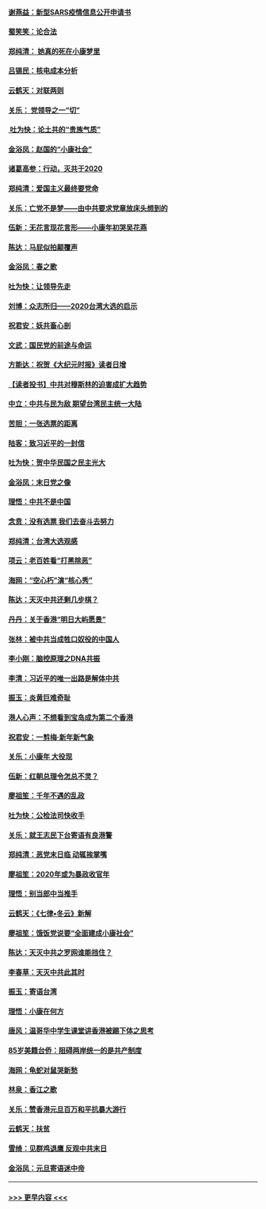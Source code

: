 #### [谢燕益：新型SARS疫情信息公开申请书](../pages/nsc993/n11808840.md?t=01211933) 
#### [蜀笑笑：论合法](../pages/nsc993/n11808064.md?t=01211933) 
#### [郑纯清： 她真的死在小康梦里](../pages/nsc993/n11806623.md?t=01211933) 
#### [吕锡民：核电成本分析](../pages/nsc993/n11806284.md?t=01211933) 
#### [云鹤天：对联两则](../pages/nsc993/n11805957.md?t=01211933) 
#### [关乐： 党领导之一“切”](../pages/nsc993/n11804505.md?t=01211933) 
#### [ 吐为快：论土共的“贵族气质”](../pages/nsc993/n11804490.md?t=01211933) 
#### [金浴凤：赵国的“小康社会”](../pages/nsc993/n11804452.md?t=01211933) 
#### [诸葛高参：行动，灭共于2020](../pages/nsc993/n11804120.md?t=01211933) 
#### [郑纯清：爱国主义最终要党命](../pages/nsc993/n11802197.md?t=01211933) 
#### [关乐：亡党不是梦——由中共要求党章放床头想到的](../pages/nsc993/n11802156.md?t=01211933) 
#### [伍新：无花言现花言形——小康年初哭吴花燕](../pages/nsc993/n11800044.md?t=01211933) 
#### [陈达：马屁似拍颠覆声](../pages/nsc993/n11800010.md?t=01211933) 
#### [金浴凤：春之歌](../pages/nsc993/n11797687.md?t=01211933) 
#### [吐为快：让领导先走](../pages/nsc993/n11797512.md?t=01211933) 
#### [刘博：众志所归——2020台湾大选的启示](../pages/nsc993/n11796878.md?t=01211933) 
#### [祝君安：妖共畜心剖](../pages/nsc993/n11794273.md?t=01211933) 
#### [文武：国民党的前途与命运](../pages/nsc993/n11794198.md?t=01211933) 
#### [方能达：祝贺《大纪元时报》读者日增](../pages/nsc993/n11793807.md?t=01211933) 
#### [【读者投书】中共对穆斯林的迫害成扩大趋势](../pages/nsc993/n11791371.md?t=01211933) 
#### [中立：中共与民为敌 期望台湾民主统一大陆](../pages/nsc993/n11790392.md?t=01211933) 
#### [苦胆：一张选票的距离](../pages/nsc993/n11788914.md?t=01211933) 
#### [陆客：致习近平的一封信](../pages/nsc993/n11788867.md?t=01211933) 
#### [吐为快：贺中华民国之民主光大](../pages/nsc993/n11788618.md?t=01211933) 
#### [金浴凤：末日党之像](../pages/nsc993/n11787475.md?t=01211933) 
#### [理悟：中共不是中国](../pages/nsc993/n11787463.md?t=01211933) 
#### [念贲：没有选票  我们去奋斗去努力](../pages/nsc993/n11787398.md?t=01211933) 
#### [郑纯清：台湾大选观感](../pages/nsc993/n11786210.md?t=01211933) 
#### [项云：老百姓看“打黑除恶”](../pages/nsc993/n11785398.md?t=01211933) 
#### [海网：“空心朽”演“核心秀”](../pages/nsc993/n11783874.md?t=01211933) 
#### [陈达：天灭中共还剩几步棋？](../pages/nsc993/n11783719.md?t=01211933) 
#### [丹丹：关于香港“明日大屿愿景”](../pages/nsc993/n11783273.md?t=01211933) 
#### [张林：被中共当成牲口奴役的中国人](../pages/nsc993/n11782397.md?t=01211933) 
#### [李小刚：脑控原理之DNA共振](../pages/nsc993/n11780962.md?t=01211933) 
#### [李清：习近平的唯一出路是解体中共](../pages/nsc993/n11780866.md?t=01211933) 
#### [振玉：炎黄巨难奇耻](../pages/nsc993/n11779632.md?t=01211933) 
#### [港人心声：不想看到宝岛成为第二个香港](../pages/nsc993/n11778817.md?t=01211933) 
#### [祝君安：一剪梅‧新年新气象](../pages/nsc993/n11776340.md?t=01211933) 
#### [关乐：小康年 大役现](../pages/nsc993/n11774213.md?t=01211933) 
#### [伍新：红朝总理令怎总不灵？](../pages/nsc993/n11770813.md?t=01211933) 
#### [廖祖笙：千年不遇的乱政](../pages/nsc993/n11770373.md?t=01211933) 
#### [吐为快：公检法司快收手](../pages/nsc993/n11770359.md?t=01211933) 
#### [关乐：就王志民下台寄语有良港警](../pages/nsc993/n11769903.md?t=01211933) 
#### [郑纯清：恶党末日临 动辄挨掌嘴](../pages/nsc993/n11769356.md?t=01211933) 
#### [廖祖笙：2020年或为暴政收官年](../pages/nsc993/n11768216.md?t=01211933) 
#### [理悟：别当郎中当推手](../pages/nsc993/n11768243.md?t=01211933) 
#### [云鹤天：《七律▪冬云》新解](../pages/nsc993/n11768204.md?t=01211933) 
#### [廖祖笙：饿饭党说要“全面建成小康社会”](../pages/nsc993/n11767482.md?t=01211933) 
#### [陈达：天灭中共之罗网谁能挡住？](../pages/nsc993/n11767465.md?t=01211933) 
#### [李春草：天灭中共此其时](../pages/nsc993/n11767452.md?t=01211933) 
#### [振玉：寄语台湾](../pages/nsc993/n11767432.md?t=01211933) 
#### [理悟：小康在何方](../pages/nsc993/n11767394.md?t=01211933) 
#### [唐风：温哥华中学生课堂讲香港被踢下体之思考](../pages/nsc993/n11766848.md?t=01211933) 
#### [85岁美籍台侨：阻碍两岸统一的是共产制度](../pages/nsc993/n11765043.md?t=01211933) 
#### [海网：龟蛇对鼠哭新愁](../pages/nsc993/n11764895.md?t=01211933) 
#### [林泉：香江之歌](../pages/nsc993/n11764415.md?t=01211933) 
#### [关乐：赞香港元旦百万和平抗暴大游行](../pages/nsc993/n11764382.md?t=01211933) 
#### [云鹤天：扶贫](../pages/nsc993/n11764245.md?t=01211933) 
#### [雪绮：见群鸡退鹰  反观中共末日](../pages/nsc993/n11762112.md?t=01211933) 
#### [金浴凤：元旦寄语迷中帝](../pages/nsc993/n11761788.md?t=01211933) 

----
#### [ >>> 更早内容 <<< ](../indexes/nsc993-earlier.md)
